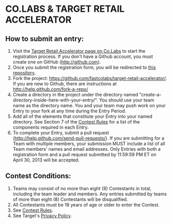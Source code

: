 # CO.LABS & TARGET RETAIL ACCELERATOR

## How to submit an entry:

1. Visit the [Target Retail Accelerator page on Co.Labs](http://www.fastcolabs.com/accelerator/retail) to start the registration process. If you don't have a Github account, you must create one on GitHub (http://github.com).
2. Once you submit the registration form, you will be redirected to [this repository](https://github.com/fastcolabs/target-retail-accelerator/). 
3. Fork the project: https://github.com/fastcolabs/target-retail-accelerator/. If you are new to Github, there are instructions at http://help.github.com/fork-a-repo/
4. Create a directory in the project under the directory named "create-a-directory-inside-here-with-your-entry/". You should use your team name as the directory name.  You and your team may push work on your Entry to your fork at any time during the Entry Period.
5. Add all of the elements that constitute your Entry into your named directory. See Section 7 of the [Contest Rules](http://www.fastcolabs.com/accelerator/retail/rules) for a list of the components required in each Entry.
6. To complete your Entry, submit a pull request (http://help.github.com/send-pull-requests/).  If you are submitting for a Team with multiple members, your submission MUST include a list of all Team members' names and email addresses.  Only Entries with both a registration form and a pull request submitted by 11:59:59 PM ET on April 30, 2013 will be accepted.


## Contest Conditions:

1. Teams may consist of no more than eight (8) Contestants in total, including the team leader and members.  Any entries submitted by teams of more than eight (8) Contestants will be disqualified.
2. All Contestants must be 18 years of age or older to enter the Contest.
3. See [Contest Rules](http://www.fastcolabs.com/accelerator/retail/rules).
4. See Target's [Privacy Policy](http://www.target.com/spot/privacy-policy).


